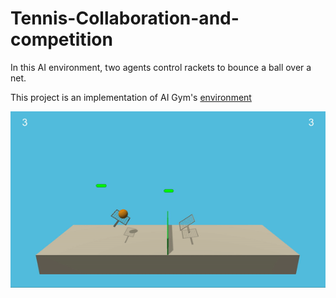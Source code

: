 # Tennis-Collaboration-and-competition
In this AI environment, two agents control rackets to bounce a ball over a net.

This project is an implementation of AI Gym's [environment](https://github.com/Unity-Technologies/ml-agents/blob/master/docs/Learning-Environment-Examples.md#tennis)


![](tennis.gif)
